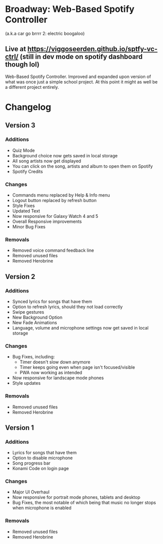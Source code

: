 # Broadway: Web-Based Spotify Controller
(a.k.a car go brrrr 2: electric boogaloo)

## Live at https://viggoseerden.github.io/sptfy-vc-ctrl/ (still in dev mode on spotify dashboard though lol)

Web-Based Spotify Controller.
Improved and expanded upon version of what was once just a simple school project. At this point it might as well be a different project entirely.

# Changelog

## Version 3
### Additions
  - Quiz Mode
  - Background choice now gets saved in local storage
  - All song artists now get displayed
  - You can click on the song, artists and album to open them on Spotify
  - Spotify Credits

### Changes
  - Commands menu replaced by Help & Info menu
  - Logout button replaced by refresh button
  - Style Fixes
  - Updated Text
  - Now responsive for Galaxy Watch 4 and 5
  - Overall Responsive improvements
  - Minor Bug Fixes

### Removals
  - Removed voice command feedback line
  - Removed unused files
  - Removed Herobrine
  
  
## Version 2
### Additions
  - Synced lyrics for songs that have them
  - Option to refresh lyrics, should they not load correctly
  - Swipe gestures
  - New Background Option
  - New Fade Animations
  - Language, volume and microphone settings now get saved in local storage

### Changes
  - Bug Fixes, including:
    - Timer doesn't slow down anymore
    - Timer keeps going even when page isn't focused/visible 
    - PWA now working as intended
  - Now responsive for landscape mode phones
  - Style updates

### Removals
  - Removed unused files
  - Removed Herobrine


## Version 1
### Additions
  - Lyrics for songs that have them
  - Option to disable microphone
  - Song progress bar
  - Konami Code on login page

### Changes
  - Major UI Overhaul
  - Now responsive for portrait mode phones, tablets and desktop
  - Bug Fixes, the most notable of which being that music no longer stops when microphone is enabled 

### Removals
  - Removed unused files
  - Removed Herobrine
